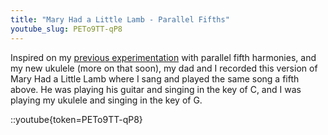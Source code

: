 ```yaml
---
title: "Mary Had a Little Lamb - Parallel Fifths"
youtube_slug: PETo9TT-qP8
---
```


Inspired on my [previous experimentation](/blog/eight-part-barbershop-tag-in-parallel-fifths/) with parallel fifth harmonies, and my new ukulele (more on that soon), my dad and I recorded this version of Mary Had a Little Lamb where I sang and played the same song a fifth above. He was playing his guitar and singing in the key of C, and I was playing my ukulele and singing in the key of G. 

::youtube{token=PETo9TT-qP8}

